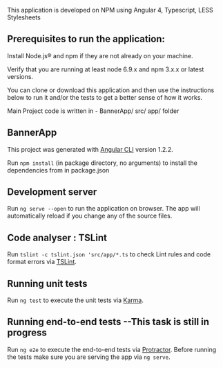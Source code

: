 This application is developed on NPM using Angular 4, Typescript, LESS Stylesheets


## Prerequisites to run the application: 

Install Node.js® and npm if they are not already on your machine.

Verify that you are running at least node 6.9.x and npm 3.x.x or latest versions.

You can clone or download this application and then use the instructions below to run it and/or the tests to get a better sense of how it works.

Main Project code is written in - BannerApp/ src/ app/ folder

## BannerApp

This project was generated with [Angular CLI](https://github.com/angular/angular-cli) version 1.2.2.

Run `npm install`  (in package directory, no arguments) to install the dependencies from in package.json

## Development server

Run `ng serve --open` to run the application on browser. The app will automatically reload if you change any of the source files.

## Code analyser : TSLint

Run `tslint -c tslint.json 'src/app/*.ts` to check Lint rules and code format errors via [TSLint](https://palantir.github.io/tslint/).

## Running unit tests

Run `ng test` to execute the unit tests via [Karma](https://karma-runner.github.io).

## Running end-to-end tests --This task is still in progress

Run `ng e2e` to execute the end-to-end tests via [Protractor](http://www.protractortest.org/).
Before running the tests make sure you are serving the app via `ng serve`.



